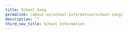 ```yaml
---
title: School Song
permalink: /about-us/school-information/school-song/
description: ""
third_nav_title: School Information
---
```

